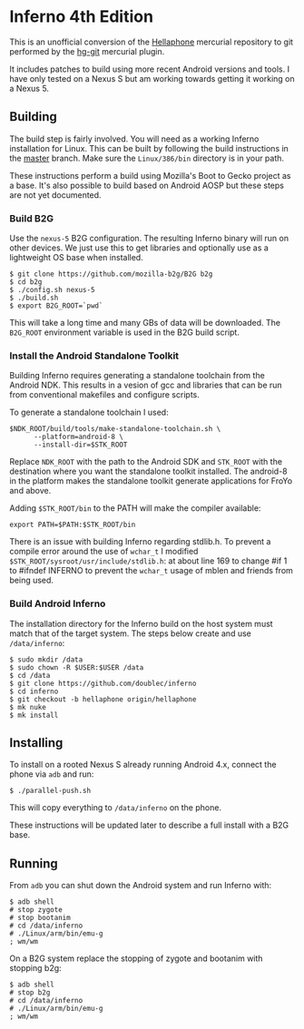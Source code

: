 # Inferno 4th Edition

This is an unofficial conversion of the [Hellaphone](https://bitbucket.org/floren/inferno/wiki/Home) mercurial repository to
git performed by the [hg-git](http://hg-git.github.io/) mercurial plugin.

It includes patches to build using more recent Android versions and tools. I have only tested on a Nexus S but
am working towards getting it working on a Nexus 5.

## Building

The build step is fairly involved. You will need as a working Inferno installation for Linux. This can be built by
following the build instructions in the [master](https://github.com/doublec/inferno) branch. Make sure the
`Linux/386/bin` directory is in your path.

These instructions perform a build using Mozilla's Boot to Gecko project as a base. It's also possible to build
based on Android AOSP but these steps are not yet documented.

### Build B2G

Use the `nexus-5` B2G configuration. The resulting Inferno binary will run on other devices. We just use this to
get libraries and optionally use as a lightweight OS base when installed.

    $ git clone https://github.com/mozilla-b2g/B2G b2g
    $ cd b2g
    $ ./config.sh nexus-5
    $ ./build.sh
    $ export B2G_ROOT=`pwd`

This will take a long time and many GBs of data will be downloaded. The `B2G_ROOT` environment variable is used in the B2G build script.

### Install the Android Standalone Toolkit

Building Inferno requires generating a standalone toolchain from the Android NDK. This results in a vesion of gcc and libraries that can be run from conventional makefiles and configure scripts.

To generate a standalone toolchain I used:

    $NDK_ROOT/build/tools/make-standalone-toolchain.sh \
          --platform=android-8 \
          --install-dir=$STK_ROOT

Replace `NDK_ROOT` with the path to the Android SDK and `STK_ROOT` with the destination where you want the standalone toolkit installed. The android-8 in the platform makes the standalone toolkit generate applications for FroYo and above.

Adding `$STK_ROOT/bin` to the PATH will make the compiler available:

    export PATH=$PATH:$STK_ROOT/bin

There is an issue with building Inferno regarding stdlib.h. To prevent a compile error around the use of `wchar_t` I modified `$STK_ROOT/sysroot/usr/include/stdlib.h`: at about line 169 to change #if 1 to #ifndef INFERNO to prevent the `wchar_t` usage of mblen and friends from being used.

### Build Android Inferno

The installation directory for the Inferno build on the host system must match that of the target system. The steps below create and use `/data/inferno`:

    $ sudo mkdir /data
    $ sudo chown -R $USER:$USER /data
    $ cd /data
    $ git clone https://github.com/doublec/inferno
    $ cd inferno
    $ git checkout -b hellaphone origin/hellaphone
    $ mk nuke
    $ mk install

## Installing

To install on a rooted Nexus S already running Android 4.x, connect the phone via `adb` and run:

    $ ./parallel-push.sh

This will copy everything to `/data/inferno` on the phone.

These instructions will be updated later to describe a full install with a B2G base.

## Running 

From `adb` you can shut down the Android system and run Inferno with:

    $ adb shell
    # stop zygote
    # stop bootanim
    # cd /data/inferno
    # ./Linux/arm/bin/emu-g
    ; wm/wm

On a B2G system replace the stopping of zygote and bootanim with stopping b2g:

    $ adb shell
    # stop b2g
    # cd /data/inferno
    # ./Linux/arm/bin/emu-g
    ; wm/wm
